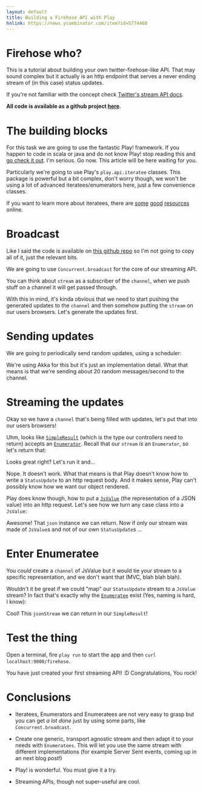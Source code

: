 ```yaml
---
layout: default
title: Building a Firehose API with Play
hnlink: https://news.ycombinator.com/item?id=5774460
---
```


# Firehose who?

This is a tutorial about building your own twitter-firehose-like API. That may sound complex but it actually is an http endpoint that serves a never ending stream of (in this case) status updates.

If you're not familiar with the concept check [Twitter's stream API docs](https://dev.twitter.com/docs/streaming-apis).

**All code is available as a github project [here](https://github.com/fernandezpablo85/play-streaming).**

# The building blocks

For this task we are going to use the fantastic Play! framework. If you happen to code in scala or java and do not know Play! stop reading this and [go check it out](http://playframework.com). I'm serious. Go now. This article will be here waiting for you.

Particularly we're going to use Play's `play.api.iteratee` classes. This package is powerful but a bit complex, don't worry though, we won't be using a lot of advanced iteratees/enumerators here, just a few convenience classes.

If you want to learn more about iteratees, there are [some](http://jazzy.id.au/default/2012/11/06/iteratees_for_imperative_programmers.html) [good](http://mandubian.com/2012/08/27/understanding-play2-iteratees-for-normal-humans/) [resources](http://jsuereth.com/scala/2012/02/29/iteratees.html) online.

# Broadcast

Like I said the code is available on [this github repo](https://github.com/fernandezpablo85/play-streaming) so I'm not going to copy all of it, just the relevant bits.

We are going to use `Concurrent.broadcast` for the core of our streaming API.

<script src="https://gist.github.com/fernandezpablo85/5654676.js">_</script>

You can think about `stream` as a subscriber of the `channel`, when we push stuff on a channel it will get passed through.

With this in mind, it's kinda obvious that we need to start pushing the generated updates to the `channel` and then somehow putting the `stream` on our users browsers. Let's generate the updates first.

# Sending updates

We are going to periodically send random updates, using a scheduler:

<script src="https://gist.github.com/fernandezpablo85/5654705.js">_</script>

We're using Akka for this but it's just an implementation detail. What that means is that we're sending about 20 random messages/second to the channel.

# Streaming the updates

Okay so we have a `channel` that's being filled with updates, let's put that into our users browsers!

Uhm, looks like [`SimpleResult`](http://www.playframework.com/documentation/api/2.1.1/scala/index.html#play.api.mvc.SimpleResult) (which is the type our controllers need to return) accepts an [`Enumerator`](http://www.playframework.com/documentation/api/2.1.1/scala/index.html#play.api.libs.iteratee.Enumerator). Recall that our `stream` *is* an `Enumerator`, so let's return that:

<script src="https://gist.github.com/fernandezpablo85/5654743.js">_</script>

Looks great right? Let's run it and...

<script src="https://gist.github.com/fernandezpablo85/5654761.js">_</script>

Nope. It doesn't work. What that means is that Play doesn't know how to write a `StatusUpdate` to an http request body. And it makes sense, Play can't possibly know how we want our object rendered.

Play does know though, how to put a [`JsValue`](http://www.playframework.com/documentation/api/2.1.1/scala/index.html#play.api.libs.json.JsValue) (the representation of a JSON value) into an http request. Let's see how we turn any case class into a `JsValue`:

<script src="https://gist.github.com/fernandezpablo85/5654780.js">_</script>

Awesome! That `json` instance we can return. Now if only our stream was made of `JsValue`s and not of our own `StatusUpdate`s ...

# Enter Enumeratee

You *could* create a `channel` of JsValue but it would tie your stream to a specific representation, and we don't want that (MVC, blah blah blah).

Wouldn't it be great if we could "map" our `StatusUpdate` stream to a `JsValue` stream? In fact that's exactly why the [`Enumeratee`](http://www.playframework.com/documentation/api/2.1.1/scala/index.html#play.api.libs.iteratee.Enumeratee) exist (Yes, naming is hard, I know):

<script src="https://gist.github.com/fernandezpablo85/5654794.js">_</script>

Cool! This `jsonStream` we can return in our `SimpleResult`!

# Test the thing

Open a terminal, fire `play run` to start the app and then `curl localhost:9000/firehose`. 

You have just created your first streaming API! :D Congratulations, You rock!

# Conclusions

* Iteratees, Enumerators and Enumeratees are not very easy to grasp but you can get *a lot done* just by using some parts, like `Concurrent.broadcast`.

* Create one generic, transport agnostic stream and then adapt it to your needs with `Enumeratees`. This will let you use the same stream with different implementations (for example Server Sent events, coming up in an next blog post!)

* Play! is wonderful. You must give it a try.

* Streaming APIs, though not super-useful are cool.

